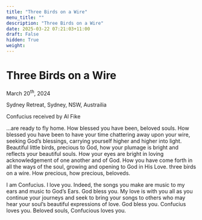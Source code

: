 ```yaml
---
title: "Three Birds on a Wire"
menu_title: ""
description: "Three Birds on a Wire"
date: 2025-03-22 07:21:03+11:00
draft: False
hidden: True
weight:
---
```

# Three Birds on a Wire

March 20<sup>th</sup>, 2024

Sydney Retreat, Sydney, NSW, Austrailia

Confucius received by Al Fike

…are ready to fly home. How blessed you have been, beloved souls. How blessed you have been to have your time chattering away upon your wire, seeking God’s blessings, carrying yourself higher and higher into light. Beautiful little birds, precious to God, how your plumage is bright and reflects your beautiful souls. How your eyes are bright in loving acknowledgement of one another and of God. How you have come forth in all the ways of the soul, growing and opening to God in His Love. three birds on a wire.  How precious, how precious, beloveds.

I am Confucius. I love you. Indeed, the songs you make are music to my ears and music to God’s Ears. God bless you. My love is with you all as you continue your journeys and seek to bring your songs to others who may hear your soul’s beautiful expressions of love. God bless you. Confucius loves you. Beloved souls, Confucious loves you.
